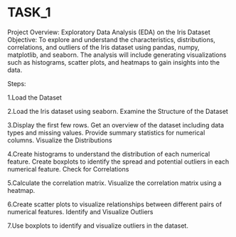 # TASK_1



Project Overview: Exploratory Data Analysis (EDA) on the Iris Dataset
Objective: To explore and understand the characteristics, distributions, correlations, and outliers of the Iris dataset using pandas, numpy, matplotlib, and seaborn. The analysis will include generating visualizations such as histograms, scatter plots, and heatmaps to gain insights into the data.

Steps:

1.Load the Dataset

2.Load the Iris dataset using seaborn.
Examine the Structure of the Dataset

3.Display the first few rows.
Get an overview of the dataset including data types and missing values.
Provide summary statistics for numerical columns.
Visualize the Distributions

4.Create histograms to understand the distribution of each numerical feature.
Create boxplots to identify the spread and potential outliers in each numerical feature.
Check for Correlations

5.Calculate the correlation matrix.
Visualize the correlation matrix using a heatmap.

6.Create scatter plots to visualize relationships between different pairs of numerical features.
Identify and Visualize Outliers

7.Use boxplots to identify and visualize outliers in the dataset.
